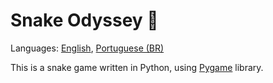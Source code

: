 # Snake Odyssey 🐍 
Languages: [English](/README.md), [Portuguese (BR)](/README_pt-br.md)

This is a snake game written in Python, using [Pygame](https://github.com/pygame/pygame) library.